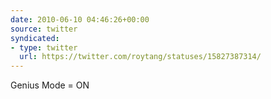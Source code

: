 ```yaml
---
date: 2010-06-10 04:46:26+00:00
source: twitter
syndicated:
- type: twitter
  url: https://twitter.com/roytang/statuses/15827387314/
---
```


Genius Mode = ON